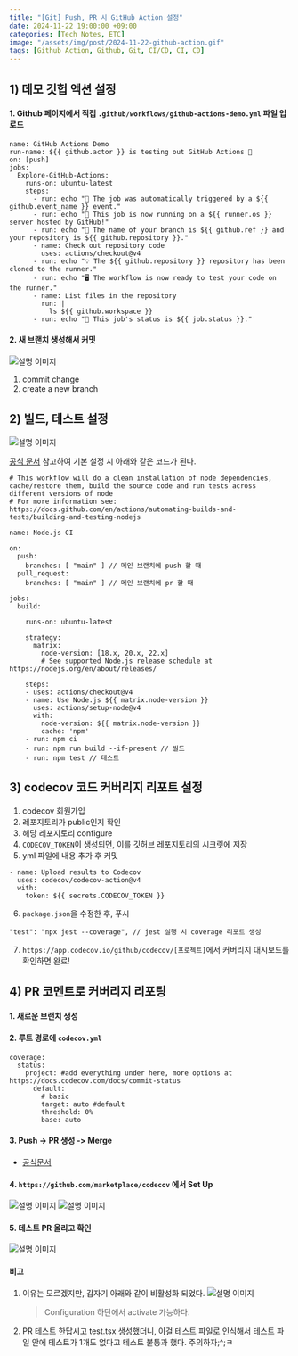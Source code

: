 ```yaml
---
title: "[Git] Push, PR 시 GitHub Action 설정"
date: 2024-11-22 19:00:00 +09:00
categories: [Tech Notes, ETC]
image: "/assets/img/post/2024-11-22-github-action.gif"
tags: [Github Action, Github, Git, CI/CD, CI, CD]
---
```


## 1) 데모 깃헙 액션 설정

#### 1. Github 페이지에서 직접 `.github/workflows/github-actions-demo.yml` 파일 업로드

```
name: GitHub Actions Demo
run-name: ${{ github.actor }} is testing out GitHub Actions 🚀
on: [push]
jobs:
  Explore-GitHub-Actions:
    runs-on: ubuntu-latest
    steps:
      - run: echo "🎉 The job was automatically triggered by a ${{ github.event_name }} event."
      - run: echo "🐧 This job is now running on a ${{ runner.os }} server hosted by GitHub!"
      - run: echo "🔎 The name of your branch is ${{ github.ref }} and your repository is ${{ github.repository }}."
      - name: Check out repository code
        uses: actions/checkout@v4
      - run: echo "💡 The ${{ github.repository }} repository has been cloned to the runner."
      - run: echo "🖥️ The workflow is now ready to test your code on the runner."
      - name: List files in the repository
        run: |
          ls ${{ github.workspace }}
      - run: echo "🍏 This job's status is ${{ job.status }}."
```

#### 2. 새 브랜치 생성해서 커밋

![설명 이미지](/assets/img/post/2024-11-22-github-action-1.png)

1. commit change
2. create a new branch

## 2) 빌드, 테스트 설정

![설명 이미지](/assets/img/post/2024-11-22-github-action-2.png)

[공식 문서](https://docs.github.com/en/actions/use-cases-and-examples/building-and-testing/building-and-testing-nodejs#building-and-testing-your-code) 참고하여 기본 설정 시 아래와 같은 코드가 된다.

```
# This workflow will do a clean installation of node dependencies, cache/restore them, build the source code and run tests across different versions of node
# For more information see: https://docs.github.com/en/actions/automating-builds-and-tests/building-and-testing-nodejs

name: Node.js CI

on:
  push:
    branches: [ "main" ] // 메인 브랜치에 push 할 때
  pull_request:
    branches: [ "main" ] // 메인 브랜치에 pr 할 때

jobs:
  build:

    runs-on: ubuntu-latest

    strategy:
      matrix:
        node-version: [18.x, 20.x, 22.x]
        # See supported Node.js release schedule at https://nodejs.org/en/about/releases/

    steps:
    - uses: actions/checkout@v4
    - name: Use Node.js ${{ matrix.node-version }}
      uses: actions/setup-node@v4
      with:
        node-version: ${{ matrix.node-version }}
        cache: 'npm'
    - run: npm ci
    - run: npm run build --if-present // 빌드
    - run: npm test // 테스트

```

## 3) codecov 코드 커버리지 리포트 설정

1. codecov 회원가입
2. 레포지토리가 public인지 확인
3. 해당 레포지토리 configure
4. `CODECOV_TOKEN`이 생성되면, 이를 깃허브 레포지토리의 시크릿에 저장
5. yml 파일에 내용 추가 후 커밋

```
- name: Upload results to Codecov
  uses: codecov/codecov-action@v4
  with:
    token: ${{ secrets.CODECOV_TOKEN }}
```

6. `package.json`을 수정한 후, 푸시

```
"test": "npx jest --coverage", // jest 실행 시 coverage 리포트 생성
```

7. `https://app.codecov.io/github/codecov/[프로젝트]`에서 커버리지 대시보드를 확인하면 완료!

## 4) PR 코멘트로 커버리지 리포팅

#### 1. 새로운 브랜치 생성

#### 2. 루트 경로에 `codecov.yml`

```
coverage:
  status:
    project: #add everything under here, more options at https://docs.codecov.com/docs/commit-status
      default:
        # basic
        target: auto #default
        threshold: 0%
        base: auto
```

#### 3. Push -> PR 생성 -> Merge

- [공식문서](https://docs.codecov.com/docs/quick-start#tips-and-tricks)

#### 4. `https://github.com/marketplace/codecov` 에서 Set Up

![설명 이미지](/assets/img/post/2024-11-22-github-action-3.png)
![설명 이미지](/assets/img/post/2024-11-22-github-action-4.png)

#### 5. 테스트 PR 올리고 확인

![설명 이미지](/assets/img/post/2024-11-22-github-action-6.png)

#### 비고

1. 이유는 모르겠지만, 갑자기 아래와 같이 비활성화 되었다.
   ![설명 이미지](/assets/img/post/2024-11-22-github-action-5.png)
   > Configuration 하단에서 activate 가능하다.
2. PR 테스트 한답시고 test.tsx 생성했더니, 이걸 테스트 파일로 인식해서 테스트 파일 안에 테스트가 1개도 없다고 테스트 불통과 했다. 주의하자;^;ㅋ
